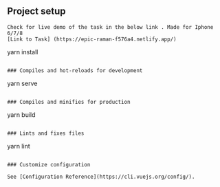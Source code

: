 ## Project setup

```
Check for live demo of the task in the below link . Made for Iphone 6/7/8
[Link to Task] (https://epic-raman-f576a4.netlify.app/)
```
yarn install
```

### Compiles and hot-reloads for development

```
yarn serve
```

### Compiles and minifies for production

```
yarn build
```

### Lints and fixes files

```
yarn lint
```

### Customize configuration

See [Configuration Reference](https://cli.vuejs.org/config/).
